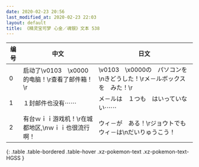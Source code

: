 ```yaml
---
date: 2020-02-23 20:56
last_modified_at: 2020-02-23 22:03
layout: default
title: 《精灵宝可梦 心金／魂银》文本 538
---
```

| 编号 | 中文 | 日文 |
| ---- | ---- | ---- |
| 0 | 启动了\v0103　\x0000的电脑！\r查看了邮件箱！\r | \v0103　\x0000の　パソコンを\nきどうした！\rメ－ルボックスを　みた！\r |
| 1 | １封邮件也没有⋯⋯ | メ－ルは　１つも　はいっていない⋯⋯ |
| 2 | 有台ｗｉｉ游戏机！\r在城都地区,\nｗｉｉ也很流行啊！ | ウィ－が　ある！\rジョウトでも　ウィ－は\nだいりゅうこう！ |
{: .table .table-bordered .table-hover .xz-pokemon-text .xz-pokemon-text-HGSS }